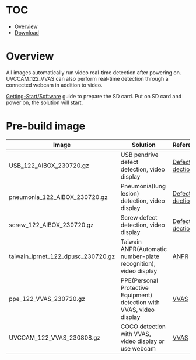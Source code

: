 # TOC
- [Overview](#overview)
- [Download](#download)

# Overview
All images automatically run video real-time detection after powering on. UVCCAM_122_VVAS can also perform real-time detection through a connected webcam in addition to video.

[Getting-Start/Software](../0.Getting-Started/Getting-Started.md#software) guide to prepare the SD card. Put on SD card and power on, the solution will start.

# Pre-build image

Image | Solution | Reference 
--- | --- | ---
USB_122_AIBOX_230720.gz | USB pendrive defect detection, video display | [Defect dection](../5.Case-study/Defect-Detection.md) 
pneumonia_122_AIBOX_230720.gz | Pneumonia(lung lesion) detection, video display   | [Defect dection](../5.Case-study/Defect-Detection.md) 
screw_122_AIBOX_230720.gz | Screw defect detection, video display  | [Defect dection](../5.Case-study/Defect-Detection.md) 
taiwain_lprnet_122_dpusc_230720.gz | Taiwain ANPR(Automatic number-plate recognition), video display  | [ANPR ](../3.POC/ANPR.md) 
ppe_122_VVAS_230720.gz | PPE(Personal Protective Equipment) detection with VVAS, video display  | [VVAS ](../3.POC/VVAS-Demo.md) 
UVCCAM_122_VVAS_230808.gz | COCO detection with VVAS, video display or use webcam | [VVAS ](../3.POC/VVAS-Demo.md) 

 
